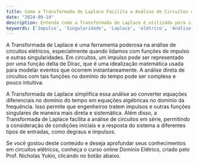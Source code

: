 ```yaml
---
title: Como a Transformada de Laplace Facilita a Análise de Circuitos com Impulsos?
date: "2024-09-14"
description: Entenda como a Transformada de Laplace é utilizada para simplificar a análise de circuitos elétricos que envolvem funções de impulso.
keywords: ['Impulso', 'Singularidade', 'Laplace', 'elétrico', 'Análise', 'Transformada']
---
```


A Transformada de Laplace é uma ferramenta poderosa na análise de circuitos elétricos, especialmente quando lidamos com funções de impulso e outras singularidades. Em circuitos, um impulso pode ser representado por uma função delta de Dirac, que é uma idealização matemática usada para modelar eventos que ocorrem instantaneamente. A análise direta de circuitos com tais funções no domínio do tempo pode ser complexa e pouco intuitiva.

A Transformada de Laplace simplifica essa análise ao converter equações diferenciais no domínio do tempo em equações algébricas no domínio da frequência. Isso permite que engenheiros tratem impulsos e outras funções singulares de maneira mais direta e sistemática. Além disso, a Transformada de Laplace facilita a análise de circuitos em série, permitindo a consideração de condições iniciais e a resposta do sistema a diferentes tipos de entradas, como degraus e impulsos.

Se você gostou deste conteúdo e deseja aprofundar seus conhecimentos em circuitos elétricos, conheça o curso online Domínio Elétrico, criado pelo Prof. Nicholas Yukio, clicando no botão abaixo.